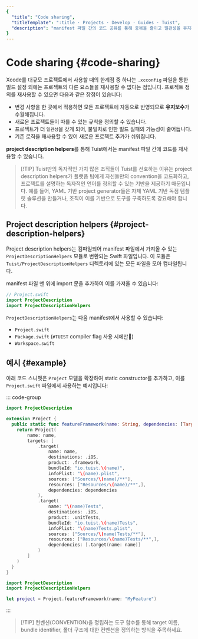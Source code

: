 ```yaml
---
{
  "title": "Code sharing",
  "titleTemplate": ":title · Projects · Develop · Guides · Tuist",
  "description": "manifest 파일 간의 코드 공유를 통해 중복을 줄이고 일관성을 유지하는 방법을 알아보세요"
}
---
```

# Code sharing {#code-sharing}

Xcode를 대규모 프로젝트에서 사용할 때의 한계점 중 하나는 `.xcconfig` 파일을 통한 빌드 설정 외에는 프로젝트의 다른 요소들을 재사용할 수 없다는 점입니다. 프로젝트 정의를 재사용할 수 있으면 다음과 같은 장점이 있습니다:

- 변경 사항을 한 곳에서 적용하면 모든 프로젝트에 자동으로 반영되므로 **유지보수**가 수월해집니다.
- 새로운 프로젝트들이 따를 수 있는 규칙을 정의할 수 있습니다.
- 프로젝트가 더 `일관성`을 갖게 되어, 불일치로 인한 빌드 실패의 가능성이 줄어듭니다.
- 기존 로직을 재사용할 수 있어 새로운 프로젝트 추가가 쉬워집니다.

**project description helpers**를 통해 Tuist에서는 manifest 파일 간에 코드를 재사용할 수 있습니다.

> [!TIP] Tuist만의 독자적인 가치
> 많은 조직들이 Tuist를 선호하는 이유는 project description helpers가 플랫폼 팀에게 자신들만의 convention을 코드화하고, 프로젝트를 설명하는 독자적인 언어를 정의할 수 있는 기반을 제공하기 때문입니다. 예를 들어, YAML 기반 project generator들은 자체 YAML 기반 독점 템플릿 솔루션을 만들거나, 조직이 이를 기반으로 도구를 구축하도록 강요해야 합니다.

## Project description helpers {#project-description-helpers}

Project description helpers는 컴파일되어 manifest 파일에서 가져올 수 있는 `ProjectDescriptionHelpers` 모듈로 변환되는 Swift 파일입니다. 이 모듈은 `Tuist/ProjectDescriptionHelpers` 디렉토리에 있는 모든 파일을 모아 컴파일됩니다.

manifest 파일 맨 위에 import 문을 추가하여 이를 가져올 수 있습니다:

```swift
// Project.swift
import ProjectDescription
import ProjectDescriptionHelpers
```

`ProjectDescriptionHelpers`는 다음 manifest에서 사용할 수 있습니다:

- `Project.swift`
- `Package.swift` (`#TUIST` compiler flag 사용 시에만)
- `Workspace.swift`

## 예시 {#example}

아래 코드 스니펫은 `Project` 모델을 확장하여 static constructor를 추가하고, 이를 `Project.swift` 파일에서 사용하는 예시입니다:

::: code-group

```swift [Tuist/Project+Templates.swift]
import ProjectDescription

extension Project {
  public static func featureFramework(name: String, dependencies: [TargetDependency] = []) -> Project {
    return Project(
        name: name,
        targets: [
            .target(
                name: name,
                destinations: .iOS,
                product: .framework,
                bundleId: "io.tuist.\(name)",
                infoPlist: "\(name).plist",
                sources: ["Sources/\(name)/**"],
                resources: ["Resources/\(name)/**",],
                dependencies: dependencies
            ),
            .target(
                name: "\(name)Tests",
                destinations: .iOS,
                product: .unitTests,
                bundleId: "io.tuist.\(name)Tests",
                infoPlist: "\(name)Tests.plist",
                sources: ["Sources/\(name)Tests/**"],
                resources: ["Resources/\(name)Tests/**",],
                dependencies: [.target(name: name)]
            )
        ]
    )
  }
}
```

```swift {2} [Project.swift]
import ProjectDescription
import ProjectDescriptionHelpers

let project = Project.featureFramework(name: "MyFeature")
```

:::

> [!TIP] 컨벤션(CONVENTION)을 정립하는 도구
> 함수를 통해 target 이름, bundle identifier, 폴더 구조에 대한 컨벤션을 정의하는 방식을 주목하세요.
